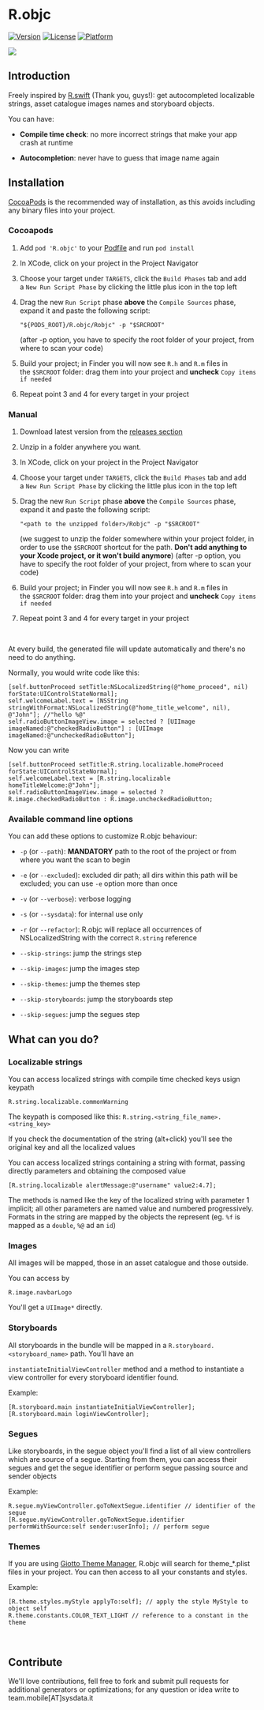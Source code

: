 R.objc
======

[![Version](https://img.shields.io/cocoapods/v/R.objc.svg?style=flat)](http://cocoapods.org/pods/R.objc)
[![License](https://img.shields.io/cocoapods/l/R.objc.svg?style=flat)](http://cocoapods.org/pods/R.objc)
[![Platform](https://img.shields.io/cocoapods/p/R.objc.svg?style=flat)](http://cocoapods.org/pods/R.objc)

![](https://github.com/SysdataSpA/R.objc/blob/master/R.objc_example.gif)

Introduction
------------

Freely inspired by [R.swift](https://github.com/mac-cain13/R.swift) (Thank you,
guys!): get autocompleted localizable strings, asset catalogue images names and
storyboard objects.

You can have:

-   **Compile time check**: no more incorrect strings that make your app crash
    at runtime

-   **Autocompletion**: never have to guess that image name again

Installation
------------

[CocoaPods](http://cocoapods.org/) is the recommended way of installation, as
this avoids including any binary files into your project.

### Cocoapods

1.  Add `pod 'R.objc'` to your [Podfile](http://cocoapods.org/#get_started) and
    run `pod install`

2.  In XCode, click on your project in the Project Navigator

3.  Choose your target under `TARGETS`, click the `Build Phases` tab and add
    a `New Run Script Phase` by clicking the little plus icon in the top left

4.  Drag the new `Run Script` phase **above** the `Compile Sources` phase,
    expand it and paste the following script: 

    ~~~~~~~~~~~~~~~~~~~~~~~~~~~~~~~~~~~~~~~~~~~~~~~~~~~~~~~~~~~~~~~~~~~~~~~~~~~~
    "${PODS_ROOT}/R.objc/Robjc" -p "$SRCROOT"
    ~~~~~~~~~~~~~~~~~~~~~~~~~~~~~~~~~~~~~~~~~~~~~~~~~~~~~~~~~~~~~~~~~~~~~~~~~~~~

    (after -p option, you have to specify the root folder of your project, from
    where to scan your code)

5.  Build your project; in Finder you will now see `R.h` and `R.m` files in
    the `$SRCROOT` folder: drag them into your project and **uncheck** `Copy
    items if needed`

6.  Repeat point 3 and 4 for every target in your project

### Manual

1.  Download latest version from the [releases
    section](https://github.com/SysdataSpA/R.objc/releases)

2.  Unzip in a folder anywhere you want.

3.  In XCode, click on your project in the Project Navigator

4.  Choose your target under `TARGETS`, click the `Build Phases` tab and add
    a `New Run Script Phase` by clicking the little plus icon in the top left

5.  Drag the new `Run Script` phase **above** the `Compile Sources` phase,
    expand it and paste the following script: 

    ~~~~~~~~~~~~~~~~~~~~~~~~~~~~~~~~~~~~~~~~~~~~~~~~~~~~~~~~~~~~~~~~~~~~~~~~~~~~
    "<path to the unzipped folder>/Robjc" -p "$SRCROOT"
    ~~~~~~~~~~~~~~~~~~~~~~~~~~~~~~~~~~~~~~~~~~~~~~~~~~~~~~~~~~~~~~~~~~~~~~~~~~~~

    (we suggest to unzip the folder somewhere within your project folder, in
    order to use the `$SRCROOT` shortcut for the path. **Don't add anything to
    your Xcode project, or it won't build anymore**) (after -p option, you have
    to specify the root folder of your project, from where to scan your code)

6.  Build your project; in Finder you will now see `R.h` and `R.m` files in
    the `$SRCROOT` folder: drag them into your project and **uncheck** `Copy
    items if needed`

7.  Repeat point 3 and 4 for every target in your project


 

At every build, the generated file will update automatically and there's no need
to do anything.

Normally, you would write code like this:

~~~~~~~~~~~~~~~~~~~~~~~~~~~~~~~~~~~~~~~~~~~~~~~~~~~~~~~~~~~~~~~~~~~~~~~~~~~~~~~~
[self.buttonProceed setTitle:NSLocalizedString(@"home_proceed", nil) forState:UIControlStateNormal];
self.welcomeLabel.text = [NSString stringWithFormat:NSLocalizedString(@"home_title_welcome", nil), @"John"]; //"hello %@"
self.radioButtonImageView.image = selected ? [UIImage imageNamed:@"checkedRadioButton"] : [UIImage imageNamed:@"uncheckedRadioButton"];
~~~~~~~~~~~~~~~~~~~~~~~~~~~~~~~~~~~~~~~~~~~~~~~~~~~~~~~~~~~~~~~~~~~~~~~~~~~~~~~~

Now you can write

~~~~~~~~~~~~~~~~~~~~~~~~~~~~~~~~~~~~~~~~~~~~~~~~~~~~~~~~~~~~~~~~~~~~~~~~~~~~~~~~
[self.buttonProceed setTitle:R.string.localizable.homeProceed forState:UIControlStateNormal];
self.welcomeLabel.text = [R.string.localizable homeTitleWelcome:@"John"];
self.radioButtonImageView.image = selected ? R.image.checkedRadioButton : R.image.uncheckedRadioButton;
~~~~~~~~~~~~~~~~~~~~~~~~~~~~~~~~~~~~~~~~~~~~~~~~~~~~~~~~~~~~~~~~~~~~~~~~~~~~~~~~

### Available command line options

You can add these options to customize R.objc behaviour:

-   `-p` (or `--path`): **MANDATORY** path to the root of the project or from where you want the scan to begin

-   `-e` (or `--excluded`): excluded dir path; all dirs within this path will be excluded; you can use `-e` option more than once

-   `-v` (or `--verbose`): verbose logging

-   `-s` (or `--sysdata`): for internal use only

-   `-r` (or `--refactor`): R.objc will replace all occurrences of NSLocalizedString with the correct `R.string` reference

-   `--skip-strings`: jump the strings step

-   `--skip-images`: jump the images step

-   `--skip-themes`: jump the themes step

-   `--skip-storyboards`: jump the storyboards step

-   `--skip-segues`: jump the segues step


What can you do?
----------------

### Localizable strings

You can access localized strings with compile time checked keys usign keypath

~~~~~~~~~~~~~~~~~~~~~~~~~~~~~~~~~~~~~~~~~~~~~~~~~~~~~~~~~~~~~~~~~~~~~~~~~~~~~~~~
R.string.localizable.commonWarning
~~~~~~~~~~~~~~~~~~~~~~~~~~~~~~~~~~~~~~~~~~~~~~~~~~~~~~~~~~~~~~~~~~~~~~~~~~~~~~~~

The keypath is composed like this: `R.string.<string_file_name>.<string_key>`

If you check the documentation of the string (alt+click) you'll see the original
key and all the localized values

You can access localized strings containing a string with format, passing
directly parameters and obtaining the composed value

~~~~~~~~~~~~~~~~~~~~~~~~~~~~~~~~~~~~~~~~~~~~~~~~~~~~~~~~~~~~~~~~~~~~~~~~~~~~~~~~
[R.string.localizable alertMessage:@"username" value2:4.7];
~~~~~~~~~~~~~~~~~~~~~~~~~~~~~~~~~~~~~~~~~~~~~~~~~~~~~~~~~~~~~~~~~~~~~~~~~~~~~~~~

The methods is named like the key of the localized string with parameter 1
implicit; all other parameters are named value and numbered progressively.
Formats in the string are mapped by the objects the represent (eg. `%f` is
mapped as a `double`, `%@` ad an `id`)

### Images

All images will be mapped, those in an asset catalogue and those outside.

You can access by

~~~~~~~~~~~~~~~~~~~~~~~~~~~~~~~~~~~~~~~~~~~~~~~~~~~~~~~~~~~~~~~~~~~~~~~~~~~~~~~~
R.image.navbarLogo
~~~~~~~~~~~~~~~~~~~~~~~~~~~~~~~~~~~~~~~~~~~~~~~~~~~~~~~~~~~~~~~~~~~~~~~~~~~~~~~~

You'll get a `UIImage*` directly.

### Storyboards

All storyboards in the bundle will be mapped in a
`R.storyboard.<storyboard_name>` path. You'll have an

`instantiateInitialViewController` method and a method to instantiate a view
controller for every storyboard identifier found.

Example:

~~~~~~~~~~~~~~~~~~~~~~~~~~~~~~~~~~~~~~~~~~~~~~~~~~~~~~~~~~~~~~~~~~~~~~~~~~~~~~~~
[R.storyboard.main instantiateInitialViewController];
[R.storyboard.main loginViewController];
~~~~~~~~~~~~~~~~~~~~~~~~~~~~~~~~~~~~~~~~~~~~~~~~~~~~~~~~~~~~~~~~~~~~~~~~~~~~~~~~

### Segues

Like storyboards, in the segue object you'll find a list of all view controllers
which are source of a segue. Starting from them, you can access their segues and
get the segue identifier or perform segue passing source and sender objects

Example:

~~~~~~~~~~~~~~~~~~~~~~~~~~~~~~~~~~~~~~~~~~~~~~~~~~~~~~~~~~~~~~~~~~~~~~~~~~~~~~~~
R.segue.myViewController.goToNextSegue.identifier // identifier of the segue
[R.segue.myViewController.goToNextSegue.identifier performWithSource:self sender:userInfo]; // perform segue
~~~~~~~~~~~~~~~~~~~~~~~~~~~~~~~~~~~~~~~~~~~~~~~~~~~~~~~~~~~~~~~~~~~~~~~~~~~~~~~~

### Themes

If you are using [Giotto Theme Manager](https://github.com/SysdataSpA/Giotto), R.objc will search for theme_*.plist files in your project. You can then access to all your constants and styles.

Example:

~~~~~~~~~~~~~~~~~~~~~~~~~~~~~~~~~~~~~~~~~~~~~~~~~~~~~~~~~~~~~~~~~~~~~~~~~~~~~~~~
[R.theme.styles.myStyle applyTo:self]; // apply the style MyStyle to object self
R.theme.constants.COLOR_TEXT_LIGHT // reference to a constant in the theme
~~~~~~~~~~~~~~~~~~~~~~~~~~~~~~~~~~~~~~~~~~~~~~~~~~~~~~~~~~~~~~~~~~~~~~~~~~~~~~~~

 

Contribute
----------

We'll love contributions, fell free to fork and submit pull requests for
additional generators or optimizations; for any question or idea write to
team.mobile[AT]sysdata.it
